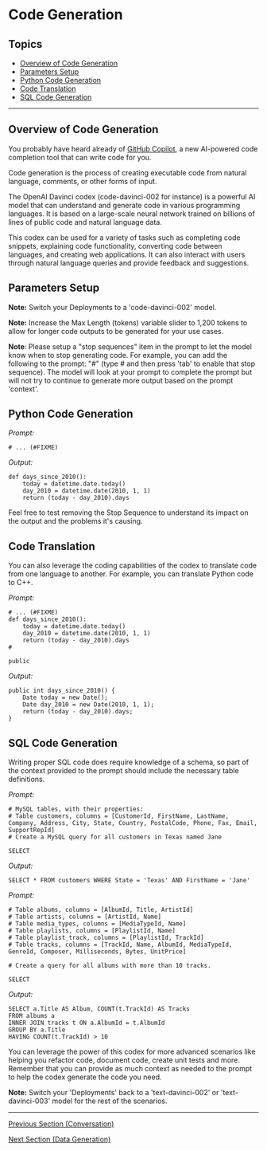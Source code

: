 # Code Generation

## Topics

- [Overview of Code Generation](#overview-of-code-generation)
- [Parameters Setup](#parameters-setup)
- [Python Code Generation](#python-code-generation)
- [Code Translation](#code-translation)
- [SQL Code Generation](#sql-code-generation)

---

## Overview of Code Generation

You probably have heard already of [GitHub Copilot](https://github.com/features/copilot), a new AI-powered code completion tool that can write code for you.

Code generation is the process of creating executable code from natural language, comments, or other forms of input.

The OpenAI Davinci codex (code-davinci-002 for instance) is a powerful AI model that can understand and generate code in various programming languages. It is based on a large-scale neural network trained on billions of lines of public code and natural language data.

This codex can be used for a variety of tasks such as completing code snippets, explaining code functionality, converting code between languages, and creating web applications. It can also interact with users through natural language queries and provide feedback and suggestions.

## Parameters Setup

**Note:** Switch your Deployments to a 'code-davinci-002' model.

**Note:** Increase the Max Length (tokens) variable slider to 1,200 tokens to allow for longer code outputs to be generated for your use cases.

**Note**: Please setup a "stop sequences" item in the prompt to let the model know when to stop generating code. For example, you can add the following to the prompt: "#" (type # and then press 'tab' to enable that stop sequence). The model will look at your prompt to complete the prompt but will not try to continue to generate more output based on the prompt 'context'.

## Python Code Generation

*Prompt:*
```
# ... (#FIXME)
```

*Output:*
```
def days_since_2010():
    today = datetime.date.today()
    day_2010 = datetime.date(2010, 1, 1)
    return (today - day_2010).days
```

Feel free to test removing the Stop Sequence to understand its impact on the output and the problems it's causing.

## Code Translation

You can also leverage the coding capabilities of the codex to translate code from one language to another. For example, you can translate Python code to C++.

*Prompt:*
```
# ... (#FIXME)
def days_since_2010():
    today = datetime.date.today()
    day_2010 = datetime.date(2010, 1, 1)
    return (today - day_2010).days
#

public
```

*Output:*
```
public int days_since_2010() {
    Date today = new Date();
    Date day_2010 = new Date(2010, 1, 1);
    return (today - day_2010).days;
}
```


## SQL Code Generation

Writing proper SQL code does require knowledge of a schema, so part of the context provided to the prompt should include the necessary table definitions.

*Prompt:*
```
# MySQL tables, with their properties:
# Table customers, columns = [CustomerId, FirstName, LastName, Company, Address, City, State, Country, PostalCode, Phone, Fax, Email, SupportRepId]
# Create a MySQL query for all customers in Texas named Jane

SELECT
```

*Output:*
```
SELECT * FROM customers WHERE State = 'Texas' AND FirstName = 'Jane'
```

*Prompt:*
```
# Table albums, columns = [AlbumId, Title, ArtistId]
# Table artists, columns = [ArtistId, Name]
# Table media_types, columns = [MediaTypeId, Name]
# Table playlists, columns = [PlaylistId, Name]
# Table playlist_track, columns = [PlaylistId, TrackId]
# Table tracks, columns = [TrackId, Name, AlbumId, MediaTypeId, GenreId, Composer, Milliseconds, Bytes, UnitPrice]

# Create a query for all albums with more than 10 tracks.

SELECT
```

*Output:*
```
SELECT a.Title AS Album, COUNT(t.TrackId) AS Tracks
FROM albums a
INNER JOIN tracks t ON a.AlbumId = t.AlbumId
GROUP BY a.Title
HAVING COUNT(t.TrackId) > 10
```

You can leverage the power of this codex for more advanced scenarios like helping you refactor code, document code, create unit tests and more. Remember that you can provide as much context as needed to the prompt to help the codex generate the code you need.

**Note:** Switch your 'Deployments' back to a 'text-davinci-002' or 'text-davinci-003' model for the rest of the scenarios.

---

[Previous Section (Conversation)](./05_Conversation.md)

[Next Section (Data Generation)](./07_Data_Generation.md)
